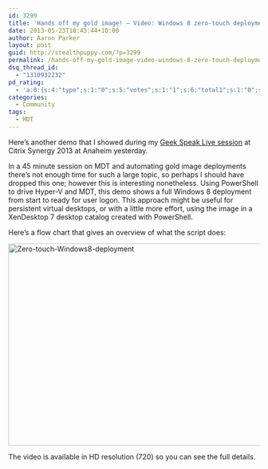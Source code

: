 ```yaml
---
id: 3299
title: 'Hands off my gold image! – Video: Windows 8 zero-touch deployment'
date: 2013-05-23T18:43:44+10:00
author: Aaron Parker
layout: post
guid: http://stealthpuppy.com/?p=3299
permalink: /hands-off-my-gold-image-video-windows-8-zero-touch-deployment/
dsq_thread_id:
  - "1310932232"
pd_rating:
  - 'a:8:{s:4:"type";s:1:"0";s:5:"votes";s:1:"1";s:6:"total1";s:1:"0";s:6:"total2";s:1:"0";s:6:"total3";s:1:"0";s:6:"total4";s:1:"0";s:6:"total5";s:1:"1";s:7:"average";s:6:"5.0000";}'
categories:
  - Community
tags:
  - MDT
---
```

Here&#8217;s another demo that I showed during my [Geek Speak Live session](https://citrix.g2planet.com/synergylosangeles2013/public_session_view.php?agenda_session_id=274&conference=synergy) at Citrix Synergy 2013 at Anaheim yesterday.

In a 45 minute session on MDT and automating gold image deployments there&#8217;s not enough time for such a large topic, so perhaps I should have dropped this one; however this is interesting nonetheless. Using PowerShell to drive Hyper-V and MDT, this demo shows a full Windows 8 deployment from start to ready for user logon. This approach might be useful for persistent virtual desktops, or with a little more effort, using the image in a XenDesktop 7 desktop catalog created with PowerShell.

Here’s a flow chart that gives an overview of what the script does:

[<img class="alignnone  wp-image-3312" alt="Zero-touch-Windows8-deployment" src="http://stealthpuppy.com/wp-content/uploads/2013/05/Zero-touch-Windows8-deployment.png" width="720" height="405" srcset="http://192.168.0.89/wp-content/uploads/2013/05/Zero-touch-Windows8-deployment.png 720w, http://192.168.0.89/wp-content/uploads/2013/05/Zero-touch-Windows8-deployment-150x84.png 150w, http://192.168.0.89/wp-content/uploads/2013/05/Zero-touch-Windows8-deployment-300x168.png 300w, http://192.168.0.89/wp-content/uploads/2013/05/Zero-touch-Windows8-deployment-624x351.png 624w" sizes="(max-width: 720px) 100vw, 720px" />](http://stealthpuppy.com/wp-content/uploads/2013/05/Zero-touch-Windows8-deployment.png)

The video is available in HD resolution (720) so you can see the full details.